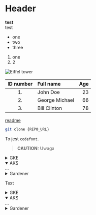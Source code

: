 # Header
**test**  
test

- one
- two
- three

1. one
1. 2

![Eiffel tower](pobrane.jpeg)

| ID number| Full name| Age |
| :---------:|:--------- | -------:|
| 1.     |   John Doe | 23 |
| 2.     | George Michael | 66 |
| 3.    | Bill Clinton | 78 |

[readme](README.md)

```bash
git clone {REPO_URL}
```

To jest `codefont`.

> **CAUTION:** Uwaga
<div tabs name="prerequisites" group="cluster-installation">
  <details>
  <summary label="gke">
  GKE
  </summary>
  ...
  </details>
  <details open>
  <summary label="aks">
  AKS
  </summary>
  ...
  </details>
  <details>
  <summary label="gardener">
  Gardener
  </summary>
  ...
  </details>
</div>  
  
Text  
<div tabs name="steps" group="cluster-installation">
<details>
  <summary label="gke">
  GKE
  </summary>
  ...
  </details>
  <details open>
  <summary label="aks">
  AKS
  </summary>
  ...
  </details>
  <details>
  <summary label="gardener">
  Gardener
  </summary>
  ...
  </details>
</div>
